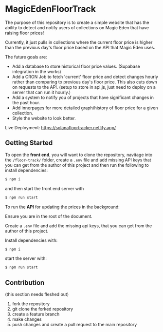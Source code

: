 # MagicEdenFloorTrack

The purpose of this repository is to create a simple website that has the ability to detect and notify users of collections on Magic Eden that have raising floor prices!

Currently, it just pulls in collections where the current floor price is higher than the previous day's floor price based on the API that Magic Eden uses.

The future goals are:

- Add a database to store historical floor price values. (Supabase integration in the works)
- Add a CRON Job to fetch 'current' floor price and detect changes hourly rather than comparing to previous day's floor price. This also cuts down on requests to the API. (setup to store in api.js, just need to deploy on a server that can run it hourly.)
- Add a system to notify you of projects that have significant changes in the past hour.
- Add innerpages for more detailed graph/history of floor price for a given collection.
- Style the website to look better.

Live Deployment: <https://solanafloortracker.netlify.app/>

## Getting Started

To open the **front end**, you will want to clone the repository, navitage into the `/floor-track/` folder, create a `.env` file and add missing API keys that you can get from the author of this project and then run the following to install dependencies:

```bash
$ npm i
```

and then start the front end server with

```bash
$ npm run start
```

To run the **API** for updating the prices in the background:

Ensure you are in the root of the document.

Create a `.env` file and add the missing api keys, that you can get from the author of this project.

Install dependencies with:

```bash
$ npm i
```

start the server with:

```bash
$ npm run start
```

## Contribution

(this section needs fleshed out)

1. fork the repository
2. git clone the forked repository
3. create a feature branch
4. make changes
5. push changes and create a pull request to the main repository
